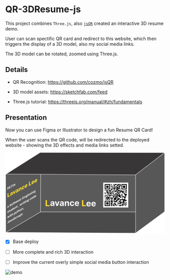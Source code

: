 # QR-3DResume-js

This project combines `Three.js`, also [`jsQR`](https://github.com/cozmo/jsQR) created an interactive 3D resume demo.

User can scan spectific QR card and redirect to this website, which then triggers the display of a 3D model, also my social media links.

The 3D model can be rotated, zoomed using Three.js.

## Details
+ QR Recognition: https://github.com/cozmo/jsQR

+ 3D model assets: https://sketchfab.com/feed

+ Three.js tutorial: https://threejs.org/manual/#zh/fundamentals 

## Presentation

Now you can use Figma or Illustrator to design a fun Resume QR Card!

When the user scans the QR code, will be redirected to the deployed website - showing the 3D effects and media links setted.

![QR Card](QRCard.svg)

- [X] Base deploy 

- [ ] More complete and rich 3D interaction

- [ ] Improve the current overly simple social media button interaction

![demo](resume.gif)


